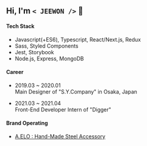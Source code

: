 ## Hi, I'm `< JEEWON />`  👻

#### Tech Stack
  + Javascript(+ES6), Typescript, React/Next.js, Redux
  + Sass, Styled Components
  + Jest, Storybook
  + Node.js, Express, MongoDB

#### Career
  + 2019.03 ~ 2020.01<br/>
    Main Designer of "S.Y.Company" in Osaka, Japan

  + 2021.03 ~ 2021.04<br/>
    Front-End Developer Intern of "Digger"
  
#### Brand Operating
  + [A.ELO : Hand-Made Steel Accessory](https://www.idus.com/a-elo)
